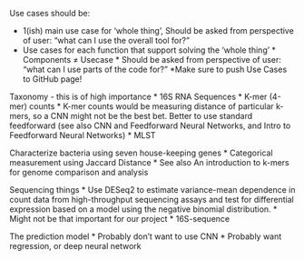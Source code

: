 Use cases should be:
* 1(ish) main use case for ‘whole thing’, Should be asked from perspective of user: “what can I use the overall tool for?”
* Use cases for each function that support solving the ‘whole thing’
        * Components ≠ Usecase
        * Should be asked from perspective of user: “what can I use parts of the code for?”
*Make sure to push Use Cases to GitHub page!

Taxonomy - this is of high importance
    * 16S RNA Sequences
    * K-mer (4-mer) counts
    * K-mer counts would be measuring distance of particular k-mers, so a CNN might not be the best bet.  Better to use standard feedforward  (see also CNN and Feedforward Neural Networks, and Intro to Feedforward Neural Networks)
    * MLST

Characterize bacteria using seven house-keeping genes
    * Categorical measurement using Jaccard Distance
    * See also An introduction to k-mers for genome comparison and analysis

Sequencing things
    * Use DESeq2 to estimate variance-mean dependence in count data from high-throughput sequencing assays and test for differential expression based on a model using the negative binomial distribution.
    * Might not be that important for our project 
    * 16S-sequence

The prediction model
    * Probably don’t want to use CNN
    * Probably want regression, or deep neural network

